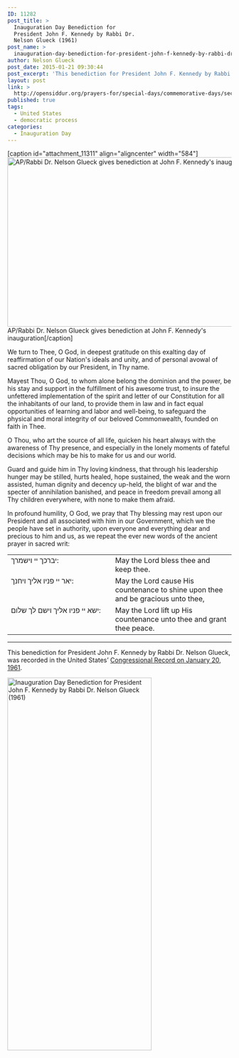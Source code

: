 ```yaml
---
ID: 11282
post_title: >
  Inauguration Day Benediction for
  President John F. Kennedy by Rabbi Dr.
  Nelson Glueck (1961)
post_name: >
  inauguration-day-benediction-for-president-john-f-kennedy-by-rabbi-dr-nelson-glueck-1961
author: Nelson Glueck
post_date: 2015-01-21 09:30:44
post_excerpt: 'This benediction for President John F. Kennedy by Rabbi Dr. Nelson Glueck, was recorded in the United States’ <a href="https://archive.org/stream/congressionalrec107aunit#page/n507/mode/2up">Congressional Record on January 20, 1961</a>.'
layout: post
link: >
  http://opensiddur.org/prayers-for/special-days/commemorative-days/secular-national/inauguration-day/inauguration-day-benediction-for-president-john-f-kennedy-by-rabbi-dr-nelson-glueck-1961/
published: true
tags:
  - United States
  - democratic process
categories:
  - Inauguration Day
---
```

[caption id="attachment_11311" align="aligncenter" width="584"]<a href="http://opensiddur.org/wp-content/uploads/2015/01/GlueckAP-584-x-380.jpg"><img src="http://opensiddur.org/wp-content/uploads/2015/01/GlueckAP-584-x-380.jpg" alt="AP/Rabbi Dr. Nelson Glueck gives benediction at John F. Kennedy&#039;s inauguration" width="584" height="380" class="size-full wp-image-11311" /></a> AP/Rabbi Dr. Nelson Glueck gives benediction at John F. Kennedy's inauguration[/caption]

<div class="english">
We turn to Thee, O God, in deepest gratitude on this exalting day of reaffirmation of our Nation's ideals and unity, and of personal avowal of sacred obligation by our President, in Thy name.

Mayest Thou, O God, to whom alone belong the dominion and the power, be his stay and support in the fulfillment of his awesome trust, to insure the unfettered implementation of the spirit and letter of our Constitution for all the inhabitants of our land, to provide them in law and in fact equal opportunities of learning and labor and well-being, to safeguard the physical and moral integrity of our beloved Commonwealth, founded on faith in Thee.

O Thou, who art the source of all life, quicken his heart always with the awareness of Thy presence, and especially in the lonely moments of fateful decisions which may be his to make for us and our world.

Guard and guide him in Thy loving kindness, that through his leadership hunger may be stilled, hurts healed, hope sustained, the weak and the worn assisted, human dignity and decency up-held, the blight of war and the specter of annihilation banished, and peace in freedom prevail among all Thy children everywhere, with none to make them afraid.

In profound humility, O God, we pray that Thy blessing may rest upon our President and all associated with him in our Government, which we the people have set in authority, upon everyone and everything dear and precious to him and us, as we repeat the ever new words of the ancient prayer in sacred writ:
</div>

<table style="margin-left: auto;margin-right: auto;"><tbody>
<tr><td style="vertical-align:top;" width="46%">
<div class="liturgy"><span lang="he">
יברכך יי וישמרך:
</span></div>
</td>
 
<td style="vertical-align:top;" width="53%">
<div class="english">
May the Lord bless thee and keep thee.
</div>
</td></tr>


<tr><td style="vertical-align:top;" width="46%">
<div class="liturgy"><span lang="he">
יאר יי פניו אליך ויחנך:
</span></div>
</td>
 
<td style="vertical-align:top;" width="53%">
<div class="english">
May the Lord cause His countenance to shine upon thee and be gracious unto thee,
</div>
</td></tr>


<tr><td style="vertical-align:top;" width="46%">
<div class="liturgy"><span lang="he">
ישא יי פניו אליך וישם לך שלום:
</span></div>
</td>
 
<td style="vertical-align:top;" width="53%">
<div class="english">
May the Lord lift up His countenance unto thee and grant thee peace.
</div>
</td></tr>
</tbody></tbody></tbody></tbody></table>

<hr />
This benediction for President John F. Kennedy by Rabbi Dr. Nelson Glueck, was recorded in the United States’ <a href="https://archive.org/stream/congressionalrec107aunit#page/n507/mode/2up">Congressional Record on January 20, 1961</a>.

<a href="http://opensiddur.org/wp-content/uploads/2015/04/Inauguration-Day-Benediction-for-President-John-F.-Kennedy-by-Rabbi-Dr.-Nelson-Glueck-1961.png"><img src="http://opensiddur.org/wp-content/uploads/2015/04/Inauguration-Day-Benediction-for-President-John-F.-Kennedy-by-Rabbi-Dr.-Nelson-Glueck-1961.png" alt="Inauguration Day Benediction for President John F. Kennedy by Rabbi Dr. Nelson Glueck (1961)" width="324" height="836" class="aligncenter size-full wp-image-11283" /></a>

